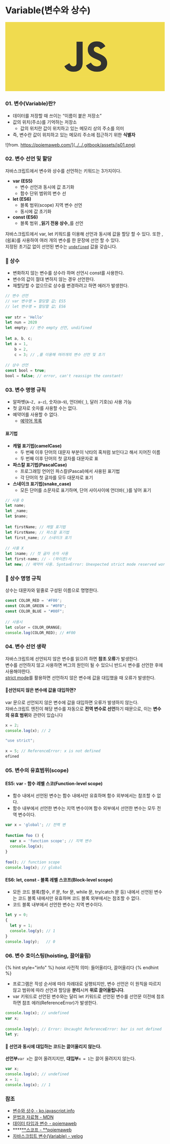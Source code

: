 # Variable(변수와 상수)

![](../../.gitbook/assets/js.png)

### 01. 변수(Variable)란?

* 데이터를 저장할 때 쓰이는 “이름이 붙은 저장소”
* 값의 위치(주소)를 기억하는 저장소&#x20;
  * 값의 위치란 값이 위치하고 있는 메모리 상의 주소를 의미
* 즉, 변수란 값이 위치하고 있는 메모리 주소에 접근하기 위한 **식별자**

![from. https://poiemaweb.com/](../../.gitbook/assets/js01.png)

### 02. 변수 선언 및 할당

자바스크립트에서 변수와 상수를 선언하는 키워드는 3가지이다.&#x20;

* **var (ES5)**
  * 변수 선언과 동시에 값 초기화
  * 함수 단위 범위의 변수 선
* **let (ES6)**
  * 블록 범위(scope) 지역 변수 선언
  * 동시에 값 초기화&#x20;
* **const (ES6)**
  * 블록 범위 _**읽기 전용 상수**_를 선언&#x20;

자바스크립트에서 var, let 키워드를 이용해 선언과 동시에 값을 할당 할 수 있다. 또한 ,(쉼표)를 사용하여 여러 개의 변수를 한 문장에 선언 할 수 있다.  \
&#x20;지정된 초기값 없이 선언된 변수는 [`undefined`](https://developer.mozilla.org/ko/docs/Web/JavaScript/Reference/Global\_Objects/undefined) 값을 갖습니다.

### 📌 상수

* 변화하지 않는 변수를 상수라 하며 선언시 const를 사용한다.
* 변수의 값이 절대 변하지 않는 경우 선언한다.
* 재할당할 수 없으므로 상수를 변경하려고 하면 에러가 발생한다.

```javascript
// 변수 선언
// var 변수명 = 할당할 값; ES5
// let 변수명 = 할당할 값; ES6

var str = 'Hello'
let nun = 2020
let empty; // 변수 empty 선언, undifined

let a, b, c;
let a = 1,
    b = 2,
    c = 3; // ,를 이용해 여러개의 변수 선언 및 초기

// 상수 선언
const bool = true;
bool = false; // error, can't reassign the constant!
```

### 03. 변수 명명 규칙 &#x20;

* &#x20;알파벳(`A~Z, a~z`), 숫자(`0~9`), 언더바(`_`), 달러 기호(`$`) 사용 가능
* 첫 글자로 숫자를 사용할 수는 없다.
* 예약어를 사용할 수 없다.
  * [예약어 목록](https://developer.mozilla.org/en-US/docs/Web/JavaScript/Reference/Lexical\_grammar#Keywords)

#### 표기법

* **캐멀 표기법(camelCase)**
  * 두 번째 이후 단어의 대문자 부분이 낙타의 혹처럼 보인다고 해서 지어진 이름
  * 두 번째 이후 단어의 첫 글자를 대문자로 표
* **파스칼 표기법(PascalCase)**
  * 프로그래밍 언어인 파스칼(Pascal)에서 사용된 표기법
  * 각 단어의 첫 글자를 모두 대문자로 표기
* **스네이크 표기법(snake\_case)**
  * &#x20;모든 단어를 소문자로 표기하며, 단어 사이사이에 언더바(`_`)를 넣어 표기

```javascript
// 사용 O
let name;
let _name;
let $name;

let firstName; // 캐멀 표기법
let FirstName; // 파스칼 표기법
let first_name; // 스네이크 표기

// 사용 X
let 1name; // 첫 글자 숫자 사용
let first-name; // - (하이픈)사
let new; // 예약어 사용. SyntaxError: Unexpected strict mode reserved word
```

### 📌 상수 명명 규칙

상수는 대문자와 밑줄로 구성된 이름으로 명명한다.

```javascript
const COLOR_RED = '#F00';
const COLOR_GREEN = "#0F0";
const COLOR_BLUE = "#00F";

// 사용시
let color = COLOR_ORANGE;
console.log(COLOR_RED); // #F00
```

### 04. 변수 선언 생략

자바스크립트에 선언되지 않은 변수를 읽으려 하면 **참조 오류**가 발생한다.\
변수를 선언하지 않고 사용하면 버그의 원인이 될 수 있으니 반드시 변수를 선언한 후에 사용해야한다. \
[strict mode](https://developer.mozilla.org/ko/docs/Web/JavaScript/Reference/Strict\_mode)를 활용하면 선언하지 않은 변수에 값을 대입했을 때 오류가 발생한다.

#### 📌선언되지 않은 변수에 값을 대입하면?

var 문으로 선언되지 않은 변수에 값을 대입하면 오류가 발생하지 않는다.\
&#x20;자바스크립트 엔진이 해당 변수를 자동으로 **전역 변수로 선언**하기 때문으로,  이는 **변수의 유효 범위**와 관련이 있습니다

```javascript
x = 2;
console.log(x); // 2
```

```javascript
"use strict";

x = 5; // ReferenceError: x is not defined
efined
```

### 05. 변수의 유효범위(scope)

#### ES5: var - 함수 레벨 스코(Function-level scope)

* 함수 내에서 선언된 변수는 함수 내에서만 유효하며 함수 외부에서는 참조할 수 없다.
* 함수 내부에서 선언한 변수는 지역 변수이며 함수 외부에서 선언한 변수는 모두 전역 변수이다.

```javascript
var x = 'global'; // 전역 변

function foo () {
  var x = 'function scope'; // 지역 변수 
  console.log(x);
}

foo(); // function scope
console.log(x); // global
```

#### ES6: let, const - 블록 레벨 스코프(Block-level scope)

* 모든 코드 블록(함수, if 문, for 문, while 문, try/catch 문 등) 내에서 선언된 변수는 코드 블록 내에서만 유효하며 코드 블록 외부에서는 참조할 수 없다.
* 코드 블록 내부에서 선언한 변수는 지역 변수이다.

```javascript
let y = 0;
{
  let y = 1;
  console.log(y); // 1
}
console.log(y);   // 0
```

### 06. 변수 호이스팅(hoisting, 끌어올림)

{% hint style="info" %}
hoist 사전적 의미: 들어올리다, 끌어올리다
{% endhint %}

* 프로그램은 작성 순서에 따라 차례대로 실행되지만, 변수 선언은 이 원칙을 따르지 않고 범위에 따라 선언과 할당을 **분리**시켜 **위로 끌어올립니다**.
* var 키워드로 선언된 변수와는 달리 let 키워드로 선언된 변수를 선언문 이전에 참조하면 참조 에러(ReferenceError)가 발생한다.

```javascript
console.log(x); // undefined
var x;

console.log(y); // Error: Uncaught ReferenceError: bar is not defined
let y;
```

#### 📌 선언과 동시에 대입하는 코드는 끌어올리지 않는다.

&#x20;**선언부**`var x`는 끌어 올려지지만, **대입부**`x = 1`는 끌어 올려지지 않는다.

```javascript
var x;
console.log(x); // undefined
x = 1;
console.log(x); // 1
```

### 참조

* [변수와 상수 - ko.javascript.info](https://ko.javascript.info/variables)
* [문법과 자료형 - MDN](https://developer.mozilla.org/ko/docs/Web/JavaScript/Guide/Values,\_variables,\_and\_literals)
* [데이터 타입과 변수 - poiemaweb](https://poiemaweb.com/js-data-type-variable)
* ****[**스코프 - **poiemaweb](https://poiemaweb.com/js-scope#3-function-level-scope)
* [자바스크립트 변수(Variable) - velog](https://velog.io/@yuuuye/2019-09-18-0109-%EC%9E%91%EC%84%B1%EB%90%A8)
